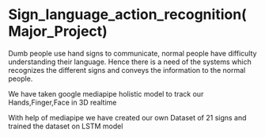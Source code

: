 # Sign_language_action_recognition(Major_Project)
Dumb people use hand signs to communicate, normal people have difficulty understanding their
language. Hence there is a need of the systems which recognizes the different signs and conveys the
information to the normal people.

We have taken google mediapipe holistic model to track our Hands,Finger,Face in 3D realtime

With help of mediapipe we have created our own Dataset of 21 signs and trained the dataset on LSTM model
